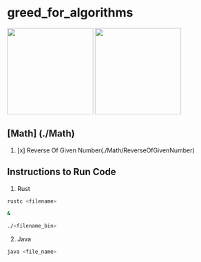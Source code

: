 # greed_for_algorithms

<img src="https://upload.wikimedia.org/wikipedia/commons/thumb/d/d5/Rust_programming_language_black_logo.svg/1024px-Rust_programming_language_black_logo.svg.png" width="200" height="200">
<img src="https://upload.wikimedia.org/wikipedia/en/thumb/3/30/Java_programming_language_logo.svg/182px-Java_programming_language_logo.svg.png" width="200" height="200">


## [Math] (./Math)
1. [x] Reverse Of Given Number(./Math/ReverseOfGivenNumber)

## Instructions to Run Code
1. Rust
```sh
rustc <filename>

& 

./<filename_bin>
```

2. Java
```sh
java <file_name> 
```
